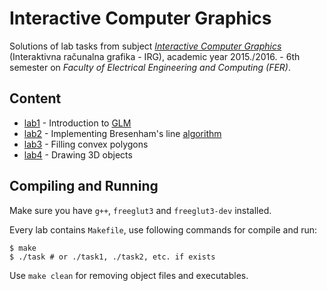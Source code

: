 # Interactive Computer Graphics

Solutions of lab tasks from subject _[Interactive Computer Graphics](http://www.fer.unizg.hr/en/course/icg)_ (Interaktivna računalna grafika - IRG), academic year 2015./2016. - 6th semester on _Faculty of Electrical Engineering and Computing (FER)_.

## Content

* [lab1](https://github.com/hermanzdosilovic/irg/tree/master/lab1) - Introduction to [GLM](http://glm.g-truc.net/0.9.7/index.html)
* [lab2](https://github.com/hermanzdosilovic/irg/tree/master/lab2) - Implementing Bresenham's line [algorithm](https://github.com/hermanzdosilovic/irg/blob/master/lab2/task.cpp)
* [lab3](https://github.com/hermanzdosilovic/irg/tree/master/lab3) - Filling convex polygons
* [lab4](https://github.com/hermanzdosilovic/irg/tree/master/lab4) - Drawing 3D objects

## Compiling and Running

Make sure you have `g++`, `freeglut3` and `freeglut3-dev` installed.

Every lab contains `Makefile`, use following commands for compile and run:

```
$ make
$ ./task # or ./task1, ./task2, etc. if exists
```

Use `make clean` for removing object files and executables.
